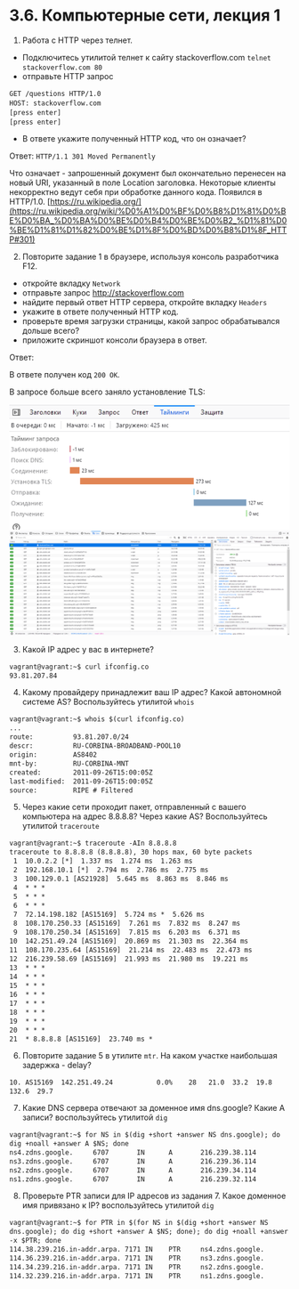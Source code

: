 # 3.6. Компьютерные сети, лекция 1
1. Работа c HTTP через телнет.
- Подключитесь утилитой телнет к сайту stackoverflow.com
`telnet stackoverflow.com 80`
- отправьте HTTP запрос
```bash
GET /questions HTTP/1.0
HOST: stackoverflow.com
[press enter]
[press enter]
```
- В ответе укажите полученный HTTP код, что он означает?

Ответ: `HTTP/1.1 301 Moved Permanently`

Что означает - запрошенный документ был окончательно перенесен на новый URI, указанный в поле Location заголовка. Некоторые клиенты некорректно ведут себя при обработке данного кода. Появился в HTTP/1.0. [https://ru.wikipedia.org/](https://ru.wikipedia.org/wiki/%D0%A1%D0%BF%D0%B8%D1%81%D0%BE%D0%BA_%D0%BA%D0%BE%D0%B4%D0%BE%D0%B2_%D1%81%D0%BE%D1%81%D1%82%D0%BE%D1%8F%D0%BD%D0%B8%D1%8F_HTTP#301)

2. Повторите задание 1 в браузере, используя консоль разработчика F12.
- откройте вкладку `Network`
- отправьте запрос http://stackoverflow.com
- найдите первый ответ HTTP сервера, откройте вкладку `Headers`
- укажите в ответе полученный HTTP код.
- проверьте время загрузки страницы, какой запрос обрабатывался дольше всего?
- приложите скриншот консоли браузера в ответ.

Ответ:

В ответе получен код `200 OK`.

В запросе больше всего заняло установление TLS:

![3.6.2_01](./3.6.2_01.png?raw=true "3.6.2_F12_01")
![3.6.2_02](./3.6.2_02.png?raw=true "3.6.2_F12_02")

3. Какой IP адрес у вас в интернете?

```
vagrant@vagrant:~$ curl ifconfig.co
93.81.207.84
```

4. Какому провайдеру принадлежит ваш IP адрес? Какой автономной системе AS? Воспользуйтесь утилитой `whois`

```
vagrant@vagrant:~$ whois $(curl ifconfig.co)
...
route:          93.81.207.0/24
descr:          RU-CORBINA-BROADBAND-POOL10
origin:         AS8402
mnt-by:         RU-CORBINA-MNT
created:        2011-09-26T15:00:05Z
last-modified:  2011-09-26T15:00:05Z
source:         RIPE # Filtered
```

5. Через какие сети проходит пакет, отправленный с вашего компьютера на адрес 8.8.8.8? Через какие AS? Воспользуйтесь утилитой `traceroute`

```
vagrant@vagrant:~$ traceroute -AIn 8.8.8.8
traceroute to 8.8.8.8 (8.8.8.8), 30 hops max, 60 byte packets
 1  10.0.2.2 [*]  1.337 ms  1.274 ms  1.263 ms
 2  192.168.10.1 [*]  2.794 ms  2.786 ms  2.775 ms
 3  100.129.0.1 [AS21928]  5.645 ms  8.863 ms  8.846 ms
 4  * * *
 5  * * *
 6  * * *
 7  72.14.198.182 [AS15169]  5.724 ms *  5.626 ms
 8  108.170.250.33 [AS15169]  7.261 ms  7.832 ms  8.247 ms
 9  108.170.250.34 [AS15169]  7.815 ms  6.203 ms  6.371 ms
10  142.251.49.24 [AS15169]  20.869 ms  21.303 ms  22.364 ms
11  108.170.235.64 [AS15169]  21.214 ms  22.483 ms  22.473 ms
12  216.239.58.69 [AS15169]  21.993 ms  21.980 ms  19.221 ms
13  * * *
14  * * *
15  * * *
16  * * *
17  * * *
18  * * *
19  * * *
20  * * *
21  * 8.8.8.8 [AS15169]  23.740 ms *
```

6. Повторите задание 5 в утилите `mtr`. На каком участке наибольшая задержка - delay?

```Host                              Loss%   Snt   Last   Avg  Best  Wrst StDev
10. AS15169  142.251.49.24           0.0%    28   21.0  33.2  19.8 132.6  29.7
```

7. Какие DNS сервера отвечают за доменное имя dns.google? Какие A записи? воспользуйтесь утилитой `dig`

```
vagrant@vagrant:~$ for NS in $(dig +short +answer NS dns.google); do dig +noall +answer A $NS; done
ns4.zdns.google.     6707       IN      A       216.239.38.114
ns3.zdns.google.     6707       IN      A       216.239.36.114
ns2.zdns.google.     6707       IN      A       216.239.34.114
ns1.zdns.google.     6707       IN      A       216.239.32.114
```

8. Проверьте PTR записи для IP адресов из задания 7. Какое доменное имя привязано к IP? воспользуйтесь утилитой `dig`

```
vagrant@vagrant:~$ for PTR in $(for NS in $(dig +short +answer NS dns.google); do dig +short +answer A $NS; done); do dig +noall +answer -x $PTR; done
114.38.239.216.in-addr.arpa. 7171 IN    PTR     ns4.zdns.google.
114.36.239.216.in-addr.arpa. 7171 IN    PTR     ns3.zdns.google.
114.34.239.216.in-addr.arpa. 7171 IN    PTR     ns2.zdns.google.
114.32.239.216.in-addr.arpa. 7171 IN    PTR     ns1.zdns.google.
```